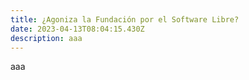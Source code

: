 ```yaml
---
title: ¿Agoniza la Fundación por el Software Libre?
date: 2023-04-13T08:04:15.430Z
description: aaa
---
```

aaa